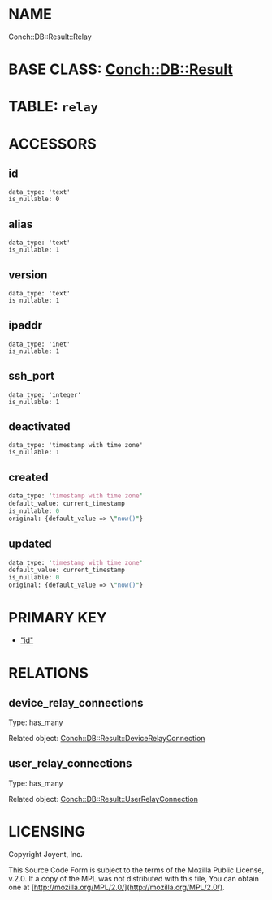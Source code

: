 # NAME

Conch::DB::Result::Relay

# BASE CLASS: [Conch::DB::Result](https://metacpan.org/pod/Conch::DB::Result)

# TABLE: `relay`

# ACCESSORS

## id

```
data_type: 'text'
is_nullable: 0
```

## alias

```
data_type: 'text'
is_nullable: 1
```

## version

```
data_type: 'text'
is_nullable: 1
```

## ipaddr

```
data_type: 'inet'
is_nullable: 1
```

## ssh\_port

```
data_type: 'integer'
is_nullable: 1
```

## deactivated

```
data_type: 'timestamp with time zone'
is_nullable: 1
```

## created

```perl
data_type: 'timestamp with time zone'
default_value: current_timestamp
is_nullable: 0
original: {default_value => \"now()"}
```

## updated

```perl
data_type: 'timestamp with time zone'
default_value: current_timestamp
is_nullable: 0
original: {default_value => \"now()"}
```

# PRIMARY KEY

- ["id"](#id)

# RELATIONS

## device\_relay\_connections

Type: has\_many

Related object: [Conch::DB::Result::DeviceRelayConnection](https://metacpan.org/pod/Conch::DB::Result::DeviceRelayConnection)

## user\_relay\_connections

Type: has\_many

Related object: [Conch::DB::Result::UserRelayConnection](https://metacpan.org/pod/Conch::DB::Result::UserRelayConnection)

# LICENSING

Copyright Joyent, Inc.

This Source Code Form is subject to the terms of the Mozilla Public License,
v.2.0. If a copy of the MPL was not distributed with this file, You can obtain
one at [http://mozilla.org/MPL/2.0/](http://mozilla.org/MPL/2.0/).
